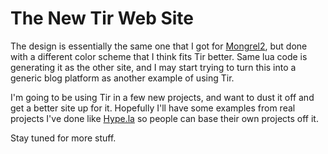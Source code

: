 The New Tir Web Site
====================

The design is essentially the same one that I got for
[Mongrel2](http://mongrel2.org), but done with a different color scheme that I
think fits Tir better.  Same lua code is generating it as the other site,
and I may start trying to turn this into a generic blog platform as another
example of using Tir.

I'm going to be using Tir in a few new projects, and want to dust it off
and get a better site up for it.  Hopefully I'll have some examples from
real projects I've done like [Hype.la](http://hype.la) so people can 
base their own projects off it.

Stay tuned for more stuff.

